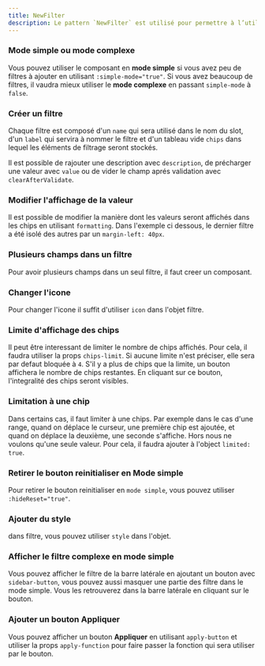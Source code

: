 ```yaml
---
title: NewFilter
description: Le pattern `NewFilter` est utilisé pour permettre à l’utilisateur de sélectionner des filtres.
---
```


<doc-tabs>

<doc-tab-item label="Utilisation">

<doc-example file="new-filter/usage"></doc-example>

### Mode simple ou mode complexe

Vous pouvez utiliser le composant en **mode simple** si vous avez peu de filtres à ajouter en utilisant `:simple-mode="true"`.
Si vous avez beaucoup de filtres, il vaudra mieux utiliser le **mode complexe** en passant `simple-mode` à `false`.

</doc-usage><doc-example file="new-filter/complex-mode"></doc-example>

### Créer un filtre

Chaque filtre est composé d'un `name` qui sera utilisé dans le nom du slot, d'un `label` qui servira à nommer le filtre et d'un tableau vide `chips` dans lequel les éléments de filtrage seront stockés.

<doc-example file="new-filter/create"></doc-example>

Il est possible de rajouter une description avec `description`, de précharger une valeur avec `value` ou de vider le champ aprés validation avec `clearAfterValidate`.

<doc-example file="new-filter/more-details"></doc-example>

### Modifier l'affichage de la valeur

Il est possible de modifier la manière dont les valeurs seront affichés dans les chips en utilisant `formatting`.
Dans l'exemple ci dessous, le dernier filtre a été isolé des autres par un `margin-left: 40px`.

<doc-example file="new-filter/formatting"></doc-example>

### Plusieurs champs dans un filtre

Pour avoir plusieurs champs dans un seul filtre, il faut creer un composant.

<doc-example file="period-filter/period"></doc-example>

### Changer l'icone

Pour changer l'icone il suffit d'utiliser `icon` dans l'objet filtre.

<doc-example file="new-filter/change-icon"></doc-example>

### Limite d'affichage des chips

Il peut être interessant de limiter le nombre de chips affichés. Pour cela, il faudra utiliser la props `chips-limit`. Si aucune limite n'est préciser, elle sera par defaut bloquée à `4`.
S'il y a plus de chips que la limite, un bouton affichera le nombre de chips restantes. En cliquant sur ce bouton, l'integralité des chips seront visibles.

<doc-example file="new-filter/limit-chips"></doc-example>

### Limitation à une chip

Dans certains cas, il faut limiter à une chips. Par exemple dans le cas d'une range, quand on déplace le curseur, une première chip est ajoutée, et quand on déplace la deuxième, une seconde s'affiche.
Hors nous ne voulons qu'une seule valeur.
Pour cela, il faudra ajouter à l'object `limited: true`.

<doc-example file="new-filter/limited"></doc-example>

### Retirer le bouton reinitialiser en Mode simple

Pour retirer le bouton reinitialiser en `mode simple`, vous pouvez utiliser `:hideReset="true"`.

<doc-example file="new-filter/hide-reset"></doc-example>

### Ajouter du style

dans filtre, vous pouvez utiliser `style` dans l'objet.

<doc-example file="new-filter/add-style"></doc-example>

### Afficher le filtre complexe en mode simple

Vous pouvez afficher le filtre de la barre latérale en ajoutant un bouton avec `sidebar-button`, vous pouvez aussi masquer une partie des filtre dans le mode simple. Vous les retrouverez dans la barre latérale en cliquant sur le bouton.

<doc-example file="new-filter/sidebar-button"></doc-example>

### Ajouter un bouton Appliquer

Vous pouvez afficher un bouton **Appliquer** en utilisant `apply-button` et utiliser la props `apply-function` pour faire passer la fonction qui sera utiliser par le bouton.

<doc-example file="new-filter/apply-button"></doc-example>

</doc-tab-item>

<doc-tab-item label="API">
<doc-api name="new-filter"></doc-api>
</doc-tab-item>

</doc-tabs>
